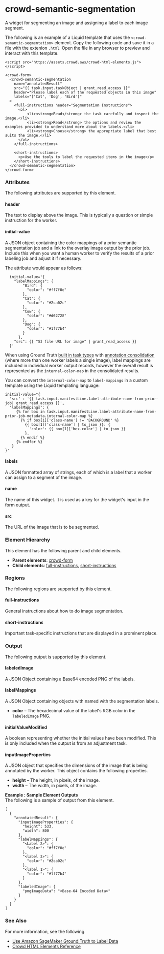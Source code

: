 # crowd\-semantic\-segmentation<a name="sms-ui-template-crowd-semantic-segmentation"></a>

A widget for segmenting an image and assigning a label to each image segment\.

The following is an example of a Liquid template that uses the `<crowd-semantic-segmentation>` element\. Copy the following code and save it in a file with the extenion `.html`\. Open the file in any browser to preview and interact with this template\. 

```
<script src="https://assets.crowd.aws/crowd-html-elements.js"></script>

<crowd-form>
  <crowd-semantic-segmentation
    name="annotatedResult"
    src="{{ task.input.taskObject | grant_read_access }}"
    header="Please label each of the requested objects in this image"
    labels="['Cat', 'Dog', 'Bird']"
  >
    <full-instructions header="Segmentation Instructions">
      <ol>
          <li><strong>Read</strong> the task carefully and inspect the image.</li>
          <li><strong>Read</strong> the options and review the examples provided to understand more about the labels.</li>
          <li><strong>Choose</strong> the appropriate label that best suits the image.</li>
      </ol>
    </full-instructions>

    <short-instructions>
      <p>Use the tools to label the requested items in the image</p>
    </short-instructions>
  </crowd-semantic-segmentation>
</crowd-form>
```

### Attributes<a name="semantic-segmentation-attributes"></a>

The following attributes are supported by this element\.

#### header<a name="semantic-segmentation-attributes-header"></a>

The text to display above the image\. This is typically a question or simple instruction for the worker\.

#### initial\-value<a name="semantic-segmentation-attributes-initial-value"></a>

A JSON object containing the color mappings of a prior semantic segmentation job and a link to the overlay image output by the prior job\. Include this when you want a human worker to verify the results of a prior labeling job and adjust it if necessary\.

The attribute would appear as follows:

```
  initial-value='{
    "labelMappings": {
        "Bird": {
          "color": "#ff7f0e"
        },
        "Cat": {
          "color": "#2ca02c"
        },
        "Cow": {
          "color": "#d62728"
        },
        "Dog": {
          "color": "#1f77b4"
        }
      },
    "src": {{ "S3 file URL for image" | grant_read_access }}
  }'
```

When using Ground Truth [built in task types](https://docs.aws.amazon.com/sagemaker/latest/dg/sms-task-types.html) with [annotation consolidation](https://docs.aws.amazon.com/sagemaker/latest/dg/sms-annotation-consolidation.html) \(where more than one worker labels a single image\), label mappings are included in individual worker output records, however the overall result is represented as the `internal-color-map` in the consolidated results\.

You can convert the `internal-color-map` to `label-mappings` in a custom template using the Liquid templating language:

```
initial-value="{
  'src' : '{{ task.input.manifestLine.label-attribute-name-from-prior-job| grant_read_access }}',
  'labelMappings': {
     {% for box in task.input.manifestLine.label-attribute-name-from-prior-job-metadata.internal-color-map %}
       {% if box[1]['class-name'] != 'BACKGROUND' %}
         {{ box[1]['class-name'] | to_json }}: {
           'color': {{ box[1]['hex-color'] | to_json }}
         },
       {% endif %} 
     {% endfor %}
   } 
}"
```

#### labels<a name="semantic-segmentation-attributes-labels"></a>

A JSON formatted array of strings, each of which is a label that a worker can assign to a segment of the image\.

#### name<a name="semantic-segmentation-attributes-name"></a>

The name of this widget\. It is used as a key for the widget's input in the form output\.

#### src<a name="semantic-segmentation-attributes-src"></a>

The URL of the image that is to be segmented\.

### Element Hierarchy<a name="semantic-segmentation-element-hierarchy"></a>

This element has the following parent and child elements\.
+ **Parent elements**: [crowd\-form](sms-ui-template-crowd-form.md)
+ **Child elements**: [full\-instructions](#semantic-segmentation-regions-full-instructions), [short\-instructions](#semantic-segmentation-regions-short-instructions)

### Regions<a name="semantic-segmentation-regions"></a>

The following regions are supported by this element\.

#### full\-instructions<a name="semantic-segmentation-regions-full-instructions"></a>

General instructions about how to do image segmentation\.

#### short\-instructions<a name="semantic-segmentation-regions-short-instructions"></a>

Important task\-specific instructions that are displayed in a prominent place\.

### Output<a name="semantic-segmentation-output"></a>

The following output is supported by this element\.

#### labeledImage<a name="semantic-segmentation-output-labeledImage"></a>

A JSON Object containing a Base64 encoded PNG of the labels\.

#### labelMappings<a name="semantic-segmentation-output-labelMappings"></a>

A JSON Object containing objects with named with the segmentation labels\.
+ **color** – The hexadecimal value of the label's RGB color in the `labeledImage` PNG\.

#### initialValueModified<a name="semantic-segmentation-output-initialValueModified"></a>

A boolean representing whether the initial values have been modified\. This is only included when the output is from an adjustment task\.

#### inputImageProperties<a name="semantic-segmentation-output-inputImageProperties"></a>

A JSON object that specifies the dimensions of the image that is being annotated by the worker\. This object contains the following properties\.
+ **height** – The height, in pixels, of the image\.
+ **width** – The width, in pixels, of the image\.

**Example : Sample Element Outputs**  
The following is a sample of output from this element\.  

```
[
  {
    "annotatedResult": {
      "inputImageProperties": {
        "height": 533,
        "width": 800
      },
      "labelMappings": {
        "<Label 2>": {
          "color": "#ff7f0e"
        },
        "<label 3>": {
          "color": "#2ca02c"
        },
        "<label 1>": {
          "color": "#1f77b4"
        }
      },
      "labeledImage": {
        "pngImageData": "<Base-64 Encoded Data>"
      }
    }
  }
]
```

### See Also<a name="semantic-segmentation-see-also"></a>

For more information, see the following\.
+ [Use Amazon SageMaker Ground Truth to Label Data](sms.md)
+ [Crowd HTML Elements Reference](sms-ui-template-reference.md)